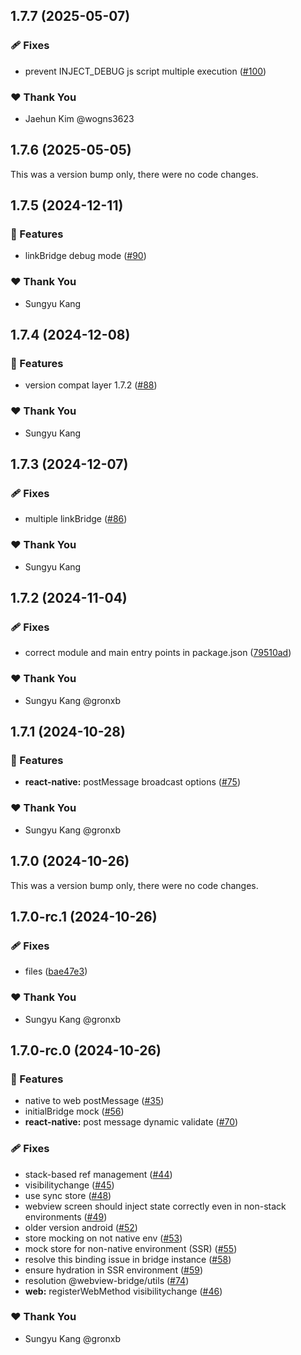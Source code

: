 ## 1.7.7 (2025-05-07)

### 🩹 Fixes

- prevent INJECT_DEBUG js script multiple execution ([#100](https://github.com/gronxb/webview-bridge/pull/100))

### ❤️  Thank You

- Jaehun Kim @wogns3623

## 1.7.6 (2025-05-05)

This was a version bump only, there were no code changes.

## 1.7.5 (2024-12-11)

### 🚀 Features

- linkBridge debug mode ([#90](https://github.com/gronxb/webview-bridge/pull/90))

### ❤️  Thank You

- Sungyu Kang

## 1.7.4 (2024-12-08)

### 🚀 Features

- version compat layer 1.7.2 ([#88](https://github.com/gronxb/webview-bridge/pull/88))

### ❤️  Thank You

- Sungyu Kang

## 1.7.3 (2024-12-07)

### 🩹 Fixes

- multiple linkBridge ([#86](https://github.com/gronxb/webview-bridge/pull/86))

### ❤️  Thank You

- Sungyu Kang

## 1.7.2 (2024-11-04)

### 🩹 Fixes

- correct module and main entry points in package.json ([79510ad](https://github.com/gronxb/webview-bridge/commit/79510ad))

### ❤️  Thank You

- Sungyu Kang @gronxb

## 1.7.1 (2024-10-28)

### 🚀 Features

- **react-native:** postMessage broadcast options ([#75](https://github.com/gronxb/webview-bridge/pull/75))

### ❤️  Thank You

- Sungyu Kang @gronxb

## 1.7.0 (2024-10-26)

This was a version bump only, there were no code changes.

## 1.7.0-rc.1 (2024-10-26)

### 🩹 Fixes

- files ([bae47e3](https://github.com/gronxb/webview-bridge/commit/bae47e3))

### ❤️  Thank You

- Sungyu Kang @gronxb

## 1.7.0-rc.0 (2024-10-26)

### 🚀 Features

- native to web postMessage ([#35](https://github.com/gronxb/webview-bridge/pull/35))
- initialBridge mock ([#56](https://github.com/gronxb/webview-bridge/pull/56))
- **react-native:** post message dynamic validate ([#70](https://github.com/gronxb/webview-bridge/pull/70))

### 🩹 Fixes

- stack-based ref management ([#44](https://github.com/gronxb/webview-bridge/pull/44))
- visibilitychange ([#45](https://github.com/gronxb/webview-bridge/pull/45))
- use sync store ([#48](https://github.com/gronxb/webview-bridge/pull/48))
- webview screen should inject state correctly even in non-stack environments ([#49](https://github.com/gronxb/webview-bridge/pull/49))
- older version android ([#52](https://github.com/gronxb/webview-bridge/pull/52))
- store mocking on not native env ([#53](https://github.com/gronxb/webview-bridge/pull/53))
- mock store for non-native environment (SSR) ([#55](https://github.com/gronxb/webview-bridge/pull/55))
- resolve this binding issue in bridge instance ([#58](https://github.com/gronxb/webview-bridge/pull/58))
- ensure hydration in SSR environment ([#59](https://github.com/gronxb/webview-bridge/pull/59))
- resolution @webview-bridge/utils ([#74](https://github.com/gronxb/webview-bridge/pull/74))
- **web:** registerWebMethod visibilitychange ([#46](https://github.com/gronxb/webview-bridge/pull/46))

### ❤️  Thank You

- Sungyu Kang @gronxb